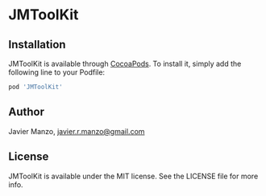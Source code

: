 # JMToolKit

## Installation

JMToolKit is available through [CocoaPods](https://cocoapods.org). To install
it, simply add the following line to your Podfile:

```ruby
pod 'JMToolKit'
```

## Author

Javier Manzo, javier.r.manzo@gmail.com

## License

JMToolKit is available under the MIT license. See the LICENSE file for more info.
